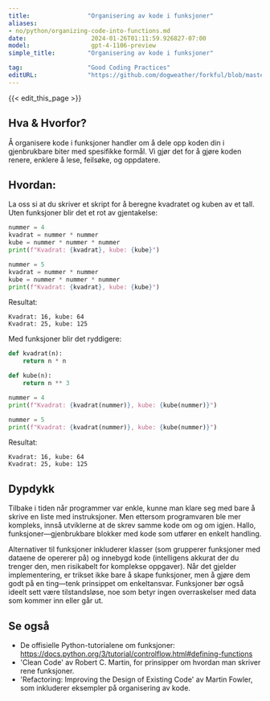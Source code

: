 ```yaml
---
title:                "Organisering av kode i funksjoner"
aliases:
- no/python/organizing-code-into-functions.md
date:                  2024-01-26T01:11:59.926827-07:00
model:                 gpt-4-1106-preview
simple_title:         "Organisering av kode i funksjoner"

tag:                  "Good Coding Practices"
editURL:              "https://github.com/dogweather/forkful/blob/master/content/no/python/organizing-code-into-functions.md"
---
```


{{< edit_this_page >}}

## Hva & Hvorfor?
Å organisere kode i funksjoner handler om å dele opp koden din i gjenbrukbare biter med spesifikke formål. Vi gjør det for å gjøre koden renere, enklere å lese, feilsøke, og oppdatere.

## Hvordan:
La oss si at du skriver et skript for å beregne kvadratet og kuben av et tall. Uten funksjoner blir det et rot av gjentakelse:

```Python
nummer = 4
kvadrat = nummer * nummer
kube = nummer * nummer * nummer
print(f"Kvadrat: {kvadrat}, kube: {kube}")

nummer = 5
kvadrat = nummer * nummer
kube = nummer * nummer * nummer
print(f"Kvadrat: {kvadrat}, kube: {kube}")
```
Resultat:
```
Kvadrat: 16, kube: 64
Kvadrat: 25, kube: 125
```

Med funksjoner blir det ryddigere:

```Python
def kvadrat(n):
    return n * n

def kube(n):
    return n ** 3

nummer = 4
print(f"Kvadrat: {kvadrat(nummer)}, kube: {kube(nummer)}")

nummer = 5
print(f"Kvadrat: {kvadrat(nummer)}, kube: {kube(nummer)}")
```
Resultat:
```
Kvadrat: 16, kube: 64
Kvadrat: 25, kube: 125
```

## Dypdykk
Tilbake i tiden når programmer var enkle, kunne man klare seg med bare å skrive en liste med instruksjoner. Men ettersom programvaren ble mer kompleks, innså utviklerne at de skrev samme kode om og om igjen. Hallo, funksjoner—gjenbrukbare blokker med kode som utfører en enkelt handling.

Alternativer til funksjoner inkluderer klasser (som grupperer funksjoner med dataene de opererer på) og innebygd kode (intelligens akkurat der du trenger den, men risikabelt for komplekse oppgaver). Når det gjelder implementering, er trikset ikke bare å skape funksjoner, men å gjøre dem godt på en ting—tenk prinsippet om enkeltansvar. Funksjoner bør også ideelt sett være tilstandsløse, noe som betyr ingen overraskelser med data som kommer inn eller går ut.

## Se også
- De offisielle Python-tutorialene om funksjoner: https://docs.python.org/3/tutorial/controlflow.html#defining-functions
- 'Clean Code' av Robert C. Martin, for prinsipper om hvordan man skriver rene funksjoner.
- 'Refactoring: Improving the Design of Existing Code' av Martin Fowler, som inkluderer eksempler på organisering av kode.
